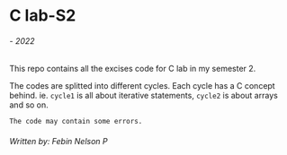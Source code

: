 # C lab-S2
###### - 2022

This repo contains all the excises code for C lab in my semester 2.

The codes are splitted into different cycles. Each cycle has a C concept behind.
ie. `cycle1` is all about iterative statements, `cycle2` is about arrays and so on.

    The code may contain some errors.

###### Written by: Febin Nelson P
